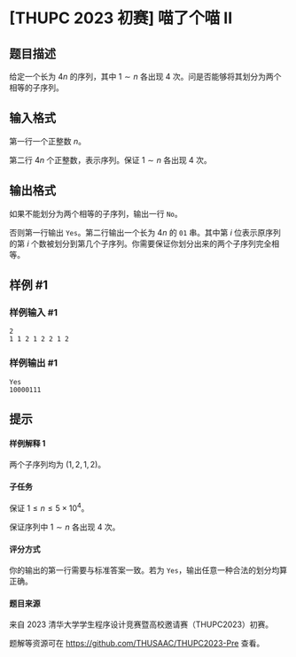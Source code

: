 # [THUPC 2023 初赛] 喵了个喵 II

## 题目描述

给定一个长为 $4n$ 的序列，其中 $1\sim n$ 各出现 $4$ 次。问是否能够将其划分为两个相等的子序列。

## 输入格式

第一行一个正整数 $n$。

第二行 $4n$ 个正整数，表示序列。保证 $1\sim n$ 各出现 $4$ 次。

## 输出格式

如果不能划分为两个相等的子序列，输出一行 `No`。

否则第一行输出 `Yes`。第二行输出一个长为 $4n$ 的 `01` 串。其中第 $i$ 位表示原序列的第 $i$ 个数被划分到第几个子序列。你需要保证你划分出来的两个子序列完全相等。

## 样例 #1

### 样例输入 #1
```
2
1 1 2 1 2 2 1 2
```

### 样例输出 #1

```
Yes
10000111
```

## 提示

#### 样例解释 1

两个子序列均为 $(1,2,1,2)$。

#### 子任务

保证 $1\le n \le 5\times10^4$。

保证序列中 $1\sim n$ 各出现 $4$ 次。

#### 评分方式

你的输出的第一行需要与标准答案一致。若为 `Yes`，输出任意一种合法的划分均算正确。

#### 题目来源

来自 2023 清华大学学生程序设计竞赛暨高校邀请赛（THUPC2023）初赛。

题解等资源可在 <https://github.com/THUSAAC/THUPC2023-Pre> 查看。
